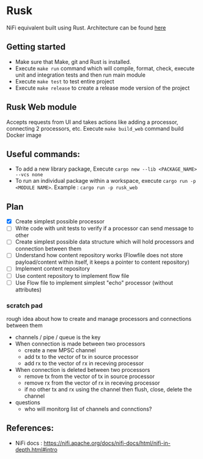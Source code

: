 # Rusk
NiFi equivalent built using Rust. Architecture can be found [here](https://docs.google.com/presentation/d/1vFsGreuPf5521KDLQnLpkzTRDoSvygRhhJjB9mcVgaA/edit#slide=id.p)

## Getting started
- Make sure that Make, git and Rust is installed.
- Execute `make run` command which will compile, format, check, execute unit and integration tests and then run main module
- Execute `make test` to test entire project
- Execute `make release` to create a release mode version of the project 

## Rusk Web module
Accepts requests from UI and takes actions like adding a processor, connecting 2 processors, etc.
Execute `make build_web` command build Docker image

## Useful commands:
- To add a new library package, Execute `cargo new --lib <PACKAGE_NAME> --vcs none`
- To run an individual package within a workspace, execute `cargo run -p <MODULE NAME>`. Example : `cargo run -p rusk_web`

## Plan
- [x] Create simplest possible processor
- [ ] Write code with unit tests to verify if a processor can send message to other
- [ ] Create simplest possible data structure which will hold processors and connection between them
- [ ] Understand how content repository works (Flowfile does not store payload/content within itself, it keeps a pointer to content repository)
- [ ] Implement content repository
- [ ] Use content repository to implement flow file
- [ ] Use Flow file to implement simplest "echo" processor (without attributes)

### scratch pad
rough idea about how to create and manage processors and connections between them
- channels / pipe / queue is the key
- When connection is made between two processors
    - create a new MPSC channel
    - add tx to the vector of tx in source processor
    - add rx to the vector of rx in receving processor
- When connection is deleted between two processors
    - remove tx from the vector of tx in source processor
    - remove rx from the vector of rx in receving processor
    - if no other tx and rx using the channel then flush, close, delete the channel
- questions
    - who will monitorg list of channels and connctions?

## References:
- NiFi docs : https://nifi.apache.org/docs/nifi-docs/html/nifi-in-depth.html#intro
